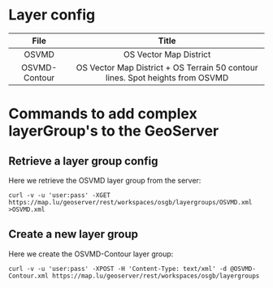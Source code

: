 # Layer config

| File | Title |
| :--: | :---: |
| OSVMD | OS Vector Map District |
| OSVMD-Contour | OS Vector Map District + OS Terrain 50 contour lines. Spot heights from OSVMD |

# Commands to add complex layerGroup's to the GeoServer

## Retrieve a layer group config

Here we retrieve the OSVMD layer group from the server:

    curl -v -u 'user:pass' -XGET https://map.lu/geoserver/rest/workspaces/osgb/layergroups/OSVMD.xml >OSVMD.xml

## Create a new layer group

Here we create the OSVMD-Contour layer group:

    curl -v -u 'user:pass' -XPOST -H 'Content-Type: text/xml' -d @OSVMD-Contour.xml https://map.lu/geoserver/rest/workspaces/osgb/layergroups
